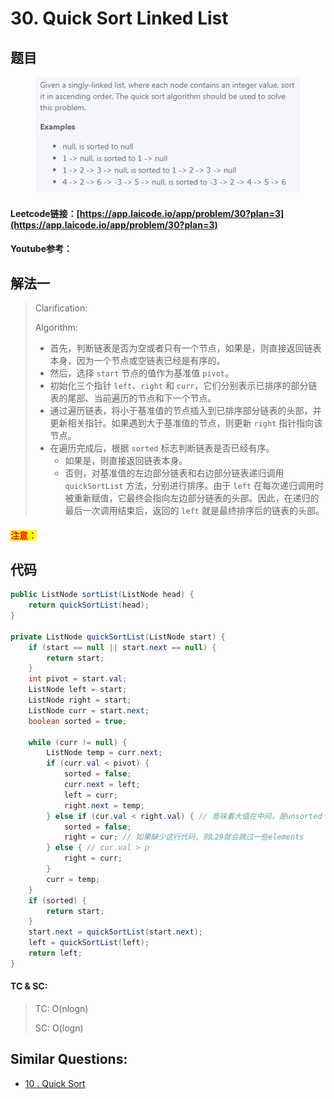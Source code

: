 # 30. Quick Sort Linked List

## 题目

<figure><img src="../../.gitbook/assets/image (6).png" alt=""><figcaption></figcaption></figure>

#### Leetcode链接：[https://app.laicode.io/app/problem/30?plan=3](https://app.laicode.io/app/problem/30?plan=3)

#### Youtube参考：

## 解法一

> Clarification:&#x20;
>
> Algorithm:&#x20;
>
> * 首先，判断链表是否为空或者只有一个节点，如果是，则直接返回链表本身，因为一个节点或空链表已经是有序的。
> * 然后，选择 `start` 节点的值作为基准值 `pivot`。
> * 初始化三个指针 `left`、`right` 和 `curr`，它们分别表示已排序的部分链表的尾部、当前遍历的节点和下一个节点。
> * 通过遍历链表，将小于基准值的节点插入到已排序部分链表的头部，并更新相关指针。如果遇到大于基准值的节点，则更新 `right` 指针指向该节点。
> * 在遍历完成后，根据 `sorted` 标志判断链表是否已经有序。
>   * 如果是，则直接返回链表本身。
>   * 否则，对基准值的左边部分链表和右边部分链表递归调用 `quickSortList` 方法，分别进行排序。由于 `left` 在每次递归调用时被重新赋值，它最终会指向左边部分链表的头部。因此，在递归的最后一次调用结束后，返回的 `left` 就是最终排序后的链表的头部。

#### <mark style="color:red;">注意：</mark>

## 代码

```java
public ListNode sortList(ListNode head) {
    return quickSortList(head);
}

private ListNode quickSortList(ListNode start) {
    if (start == null || start.next == null) {
        return start;
    }
    int pivot = start.val;
    ListNode left = start;
    ListNode right = start;
    ListNode curr = start.next;
    boolean sorted = true;
    
    while (curr != null) {
        ListNode temp = curr.next;
        if (curr.val < pivot) {
            sorted = false;
            curr.next = left;
            left = curr;
            right.next = temp;
        } else if (cur.val < right.val) { // 意味着大值在中间，是unsorted [...-1(p), 5, 3(cur)]
            sorted = false;
            right = cur; // 如果缺少这行代码，则L29就会跳过一些elements
        } else { // cur.val > p
            right = curr;
        }
        curr = temp;
    }
    if (sorted) {
        return start;
    }
    start.next = quickSortList(start.next);
    left = quickSortList(left);
    return left;
}
```

#### TC & SC:&#x20;

> TC: O(nlogn)
>
> SC: O(logn)

## **Similar Questions:**&#x20;

* [10 . Quick Sort](../../lai-offer/sorting/10.-quick-sort.md)
